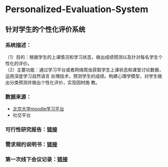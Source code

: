 # Personalized-Evaluation-System
## 针对学生的个性化评价系统

### 系统描述：
（1）目的：根据学生的上课情况和学习状态，做出成绩预测以及针对每名学生个性化的评价。  
（2）主要功能：通过学习平台或者网络爬虫获取学生上课状态和课堂讨论数据，运用深度学习自然语言
处理技术，预测学生的成绩。构建心理学模型，对学生做出分类预测并做出个性化评价，实现因材施
教。

### 数据来源：
- [北京大学moodle学习平台](http://120.77.86.170/moodle/)
- 社交平台

### 可行性研究报告：[链接](可研报告/可研报告.pdf)
### 需求规约说明书：[链接](https://github.com/Tesseract-R/Personalized-Evaluation-System/blob/main/%E9%9C%80%E6%B1%82%E5%88%86%E6%9E%90/%E9%9C%80%E6%B1%82%E8%A7%84%E6%A0%BC%E8%AF%B4%E6%98%8E%E4%B9%A6%20%2B%20%E7%AC%AC%E5%85%AB%E7%BB%84%20%2B%20%E9%92%88%E5%AF%B9%E5%AD%A6%E7%94%9F%E7%9A%84%E4%B8%AA%E6%80%A7%E5%8C%96%E8%AF%84%E4%BB%B7%E7%B3%BB%E7%BB%9F.pdf)

### 第一次线下会议记录：[链接](https://github.com/Tesseract-R/Personalized-Evaluation-System/blob/main/%E4%BC%9A%E8%AE%AE%E8%AE%B0%E5%BD%95/11%E6%9C%8813%E6%97%A5%E4%BC%9A%E8%AE%AE%E8%AE%B0%E5%BD%95.md)
